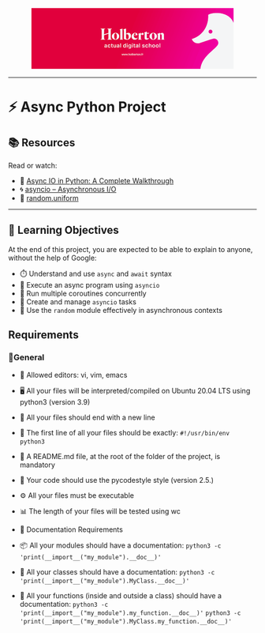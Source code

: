 <div align="center"><img src="https://github.com/ksyv/holbertonschool-web_front_end/blob/main/baniere_holberton.png"></div>

---

# ⚡ Async Python Project

## 📚 Resources
Read or watch:

- 📘 [Async IO in Python: A Complete Walkthrough](https://realpython.com/async-io-python/)
- 🌀 [asyncio – Asynchronous I/O](https://docs.python.org/3/library/asyncio.html)
- 🎲 [random.uniform](https://docs.python.org/3/library/random.html#random.uniform)

---

## 🎯 Learning Objectives
At the end of this project, you are expected to be able to explain to anyone, without the help of Google:

- ⏱️ Understand and use `async` and `await` syntax
- 🚀 Execute an async program using `asyncio`
- 🔄 Run multiple coroutines concurrently
- 🧩 Create and manage `asyncio` tasks
- 🎰 Use the `random` module effectively in asynchronous contexts

## Requirements

 ### 🔧General

- 📝 Allowed editors: vi, vim, emacs

- 🖥️ All your files will be interpreted/compiled on Ubuntu 20.04 LTS using python3 (version 3.9)

- 📏 All your files should end with a new line

- 🔰 The first line of all your files should be exactly: ```#!/usr/bin/env python3```

- 📁 A README.md file, at the root of the folder of the project, is mandatory

- 🎨 Your code should use the pycodestyle style (version 2.5.)

- ⚙️ All your files must be executable

- 📊 The length of your files will be tested using wc

- 📝 Documentation Requirements

- 📦 All your modules should have a documentation: ```python3 -c 'print(__import__("my_module").__doc__)'```

- 🧱 All your classes should have a documentation: ```python3 -c 'print(__import__("my_module").MyClass.__doc__)'```

- 🔁 All your functions (inside and outside a class) should have a documentation: ```python3 -c 'print(__import__("my_module").my_function.__doc__)'```
```python3 -c 'print(__import__("my_module").MyClass.my_function.__doc__)'```
